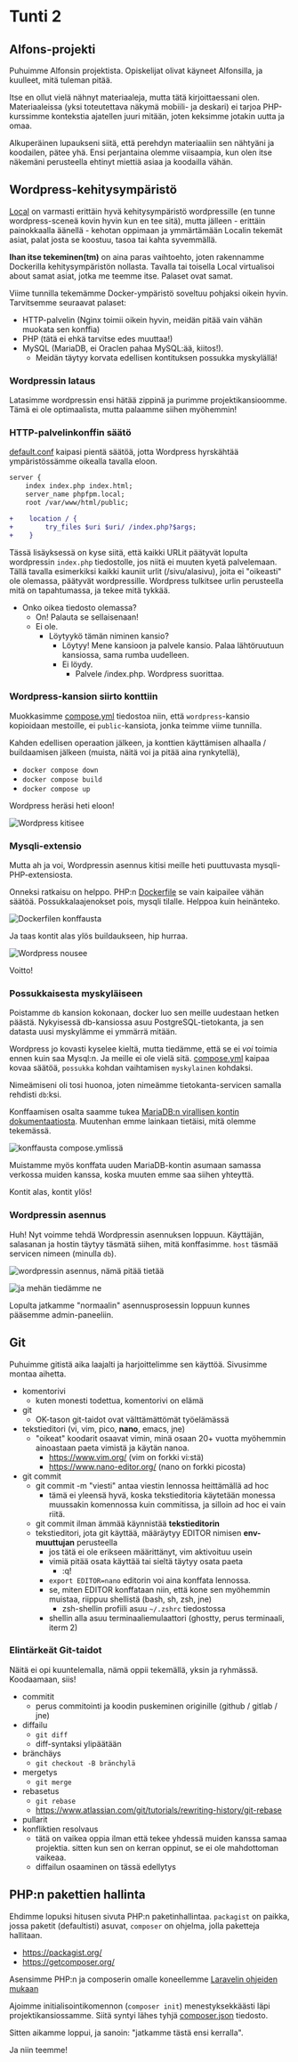# Tunti 2

## Alfons-projekti

Puhuimme Alfonsin projektista. Opiskelijat olivat käyneet Alfonsilla, ja kuulleet, mitä tuleman pitää.

Itse en ollut vielä nähnyt materiaaleja, mutta tätä kirjoittaessani olen. Materiaaleissa (yksi toteutettava näkymä mobiili- ja deskari) ei tarjoa PHP-kurssimme kontekstia ajatellen juuri mitään, joten keksimme jotakin uutta ja omaa.

Alkuperäinen lupaukseni siitä, että perehdyn materiaaliin sen nähtyäni ja koodailen, pätee yhä. Ensi perjantaina olemme viisaampia, kun olen itse näkemäni perusteella ehtinyt miettiä asiaa ja koodailla vähän.

## Wordpress-kehitysympäristö

[Local](https://localwp.com/) on varmasti erittäin hyvä kehitysympäristö wordpressille (en tunne wordpress-sceneä kovin hyvin kun en tee sitä), mutta jälleen - erittäin painokkaalla äänellä - kehotan oppimaan ja ymmärtämään Localin tekemät asiat, palat josta se koostuu, tasoa tai kahta syvemmällä.

**Ihan itse tekeminen(tm)** on aina paras vaihtoehto, joten rakennamme Dockerilla kehitysympäristön nollasta. Tavalla tai toisella Local virtualisoi about samat asiat, jotka me teemme itse. Palaset ovat samat.

Viime tunnilla tekemämme Docker-ympäristö soveltuu pohjaksi oikein hyvin. Tarvitsemme seuraavat palaset:

- HTTP-palvelin (Nginx toimii oikein hyvin, meidän pitää vain vähän muokata sen konffia)
- PHP (tätä ei ehkä tarvitse edes muuttaa!)
- MySQL (MariaDB, ei Oraclen pahaa MySQL:ää, kiitos!).
  - Meidän täytyy korvata edellisen kontituksen possukka myskylällä!

### Wordpressin lataus

Latasimme wordpressin ensi hätää zippinä ja purimme projektikansioomme. Tämä ei ole optimaalista, mutta palaamme siihen myöhemmin!

### HTTP-palvelinkonffin säätö

[default.conf](./wordpress-docker/default.conf) kaipasi pientä säätöä, jotta Wordpress hyrskähtää ympäristössämme oikealla tavalla eloon.

```diff
server {
    index index.php index.html;
    server_name phpfpm.local;
    root /var/www/html/public;

+    location / {
+        try_files $uri $uri/ /index.php?$args;
+    }
```

Tässä lisäyksessä on kyse siitä, että kaikki URLit päätyvät lopulta wordpressin `index.php` tiedostolle, jos niitä ei muuten kyetä palvelemaan. Tällä tavalla esimerkiksi kaikki kauniit urlit (/sivu/alasivu), joita ei "oikeasti" ole olemassa, päätyvät wordpressille. Wordpress tulkitsee urlin perusteella mitä on tapahtumassa, ja tekee mitä tykkää.

- Onko oikea tiedosto olemassa?
  - On! Palauta se sellaisenaan!
  - Ei ole.
    - Löytyykö tämän niminen kansio?
      - Löytyy! Mene kansioon ja palvele kansio. Palaa lähtöruutuun kansiossa, sama rumba uudelleen.
      - Ei löydy.
        - Palvele /index.php. Wordpress suorittaa.

### Wordpress-kansion siirto konttiin

Muokkasimme [compose.yml](./wordpress-docker/compose.yml) tiedostoa niin, että `wordpress`-kansio kopioidaan mestoille, ei `public`-kansiota, jonka teimme viime tunnilla.

Kahden edellisen operaation jälkeen, ja konttien käyttämisen alhaalla / buildaamisen jälkeen (muista, näitä voi ja pitää aina rynkytellä),

- `docker compose down`
- `docker compose build`
- `docker compose up`

Wordpress heräsi heti eloon!

![Wordpress kitisee](<Screenshot 2025-01-26 at 11.39.43.png>)

### Mysqli-extensio

Mutta ah ja voi, Wordpressin asennus kitisi meille heti puuttuvasta mysqli-PHP-extensiosta.

Onneksi ratkaisu on helppo. PHP:n [Dockerfile](./wordpress-docker/configs/php-fpm/Dockerfile) se vain kaipailee vähän säätöä. Possukkalaajenokset pois, mysqli tilalle. Helppoa kuin heinänteko.

![Dockerfilen konffausta](<Screenshot 2025-01-26 at 11.51.03.png>)

Ja taas kontit alas ylös buildaukseen, hip hurraa.

![Wordpress nousee](<Screenshot 2025-01-26 at 11.53.34.png>)

Voitto!

### Possukkaisesta myskyläiseen

Poistamme `db` kansion kokonaan, docker luo sen meille uudestaan hetken päästä. Nykyisessä db-kansiossa asuu PostgreSQL-tietokanta, ja sen datasta uusi myskylämme ei ymmärrä mitään.

Wordpress jo kovasti kyselee kieltä, mutta tiedämme, että se ei _voi_ toimia ennen kuin saa Mysql:n. Ja meille ei ole vielä sitä. [compose.yml](./wordpress-docker/compose.yml) kaipaa kovaa säätöä, `possukka` kohdan vaihtamisen `myskylainen` kohdaksi.

Nimeämiseni oli tosi huonoa, joten nimeämme tietokanta-servicen samalla rehdisti `db`:ksi.

Konffaamisen osalta saamme tukea [MariaDB:n virallisen kontin dokumentaatiosta](https://hub.docker.com/_/mariadb). Muutenhan emme lainkaan tietäisi, mitä olemme tekemässä.

![konffausta compose.ymlissä](<Screenshot 2025-01-26 at 11.56.19.png>)

Muistamme myös konffata uuden MariaDB-kontin asumaan samassa verkossa muiden kanssa, koska muuten emme saa siihen yhteyttä.

Kontit alas, kontit ylös!

### Wordpressin asennus

Huh! Nyt voimme tehdä Wordpressin asennuksen loppuun. Käyttäjän, salasanan ja hostin täytyy täsmätä siihen, mitä konffasimme. `host` täsmää servicen nimeen (minulla `db`).

![wordpressin asennus, nämä pitää tietää](<Screenshot 2025-01-26 at 12.03.25.png>)

![ja mehän tiedämme ne](<Screenshot 2025-01-26 at 12.04.11.png>)

Lopulta jatkamme "normaalin" asennusprosessin loppuun kunnes pääsemme admin-paneeliin.

## Git

Puhuimme gitistä aika laajalti ja harjoittelimme sen käyttöä. Sivusimme montaa aihetta.

- komentorivi
  - kuten monesti todettua, komentorivi on elämä
- git
  - OK-tason git-taidot ovat välttämättömät työelämässä
- tekstieditori (vi, vim, pico, **nano**, emacs, jne)
  - "oikeat" koodarit osaavat vimin, minä osaan 20+ vuotta myöhemmin ainoastaan paeta vimistä ja käytän nanoa.
    - https://www.vim.org/ (vim on forkki vi:stä)
    - https://www.nano-editor.org/ (nano on forkki picosta)
- git commit
  - git commit -m "viesti" antaa viestin lennossa heittämällä ad hoc
    - tämä ei yleensä hyvä, koska tekstieditoria käytetään monessa muussakin komennossa kuin commitissa, ja silloin ad hoc ei vain riitä.
  - git commit ilman ämmää käynnistää **tekstieditorin**
  - tekstieditori, jota git käyttää, määräytyy EDITOR nimisen **env-muuttujan** perusteella
    - jos tätä ei ole erikseen määrittänyt, vim aktivoituu usein
    - vimiä pitää osata käyttää tai sieltä täytyy osata paeta
      - :q!
    - `export EDITOR=nano` editorin voi aina konffata lennossa.
    - se, miten EDITOR konffataan niin, että kone sen myöhemmin muistaa, riippuu shellistä (bash, sh, zsh, jne)
      - zsh-shellin profiili asuu `~/.zshrc` tiedostossa
    - shellin alla asuu terminaaliemulaattori (ghostty, perus terminaali, iterm 2)

### Elintärkeät Git-taidot

Näitä ei opi kuuntelemalla, nämä oppii tekemällä, yksin ja ryhmässä. Koodaamaan, siis!

- commitit
  - perus commitointi ja koodin puskeminen originille (github / gitlab / jne)
- diffailu
  - `git diff`
  - diff-syntaksi ylipäätään
- bränchäys
  - `git checkout -B bränchylä`
- mergetys
  - `git merge`
- rebasetus
  - `git rebase`
  - https://www.atlassian.com/git/tutorials/rewriting-history/git-rebase
- pullarit
- konfliktien resolvaus
  - tätä on vaikea oppia ilman että tekee yhdessä muiden kanssa samaa projektia. sitten kun sen on kerran oppinut, se ei ole mahdottoman vaikeaa.
  - diffailun osaaminen on tässä edellytys

## PHP:n pakettien hallinta

Ehdimme lopuksi hitusen sivuta PHP:n paketinhallintaa. `packagist` on paikka, jossa paketit (defaultisti) asuvat, `composer` on ohjelma, jolla paketteja hallitaan.

- https://packagist.org/
- https://getcomposer.org/

Asensimme PHP:n ja composerin omalle koneellemme [Laravelin ohjeiden mukaan](https://laravel.com/docs/11.x#installing-php)

Ajoimme initialisointikomennon (`composer init`) menestyksekkäästi läpi projektikansiossamme. Siitä syntyi lähes tyhjä [composer.json](./wordpress-docker/composer.json) tiedosto.

Sitten aikamme loppui, ja sanoin: "jatkamme tästä ensi kerralla".

Ja niin teemme!
